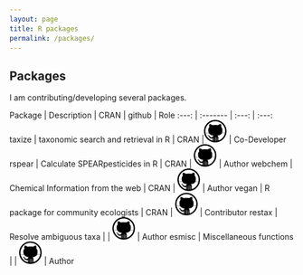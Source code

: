 ```yaml
---
layout: page
title: R packages
permalink: /packages/
---
```


Packages
-------------------------

I am contributing/developing several packages.


Package   |   Description |   CRAN   |  github | Role
 :---: | :------- | :---: | :---: 
<a href="https://github.com/ropensci/taxize" style="text-decoration:none">taxize</a> |  taxonomic search and retrieval in R | <a href="http://cran.r-project.org/web/packages/taxize/" style="text-decoration:none"><span class="badge-success">CRAN</span></a> |<a href="https://github.com/ropensci/taxize" style="text-decoration:none"><img src="/figures/blacktocat.png" alt="blacktocat" width="40" height="40"></a> | <a href="https://github.com/ropensci/taxize/commits?author=EDiLD" style="text-decoration:none">Co-Developer</a>
<a href="https://github.com/EDiLD/rspear" style="text-decoration:none">rspear</a> | Calculate SPEARpesticides in R | <a href="http://cran.r-project.org/web/packages/rspear/index.html" style="text-decoration:none"><span class="badge">CRAN</span></a> | <a href="https://github.com/EDiLD/rspear" style="text-decoration:none"><img src="/figures/blacktocat.png" alt="blacktocat" width="40" height="40"></a> | Author
<a href="https://github.com/ropensci/webchem" style="text-decoration:none">webchem</a> | Chemical Information from the web | <a href="http://cran.r-project.org/web/packages/webchem/index.html" style="text-decoration:none"><span class="badge badge-success">CRAN</span></a> | <a href="https://github.com/ropensci/webchem" style="text-decoration:none"><img src="/figures/blacktocat.png" alt="blacktocat" width="40" height="40"></a> | Author
<a href="http://vegan.r-forge.r-project.org" style="text-decoration:none">vegan</a> | R package for community ecologists | <a href="http://cran.r-project.org/web/packages/vegan/" style="text-decoration:none"><span class="badge badge-success">CRAN</span></a> | <a href="https://github.com/jarioksa/vegan" style="text-decoration:none"><img src="/figures/blacktocat.png" alt="blacktocat" width="40" height="40"></a> | <a href="https://github.com/vegandevs/vegan/commits?author=EDiLD" style="text-decoration:none">Contributor</a>
<a href="https://github.com/EDiLD/restax" style="text-decoration:none">restax</a> | Resolve ambiguous taxa |  | <a href="https://github.com/EDiLD/restax" style="text-decoration:none"><img src="/figures/blacktocat.png" alt="blacktocat" width="40" height="40"></a> | Author
<a href="https://github.com/EDiLD/esmisc" style="text-decoration:none">esmisc</a> | Miscellaneous functions |  | <a href="https://github.com/EDiLD/esmisc" style="text-decoration:none"><img src="/figures/blacktocat.png" alt="blacktocat" width="40" height="40"></a> | Author
